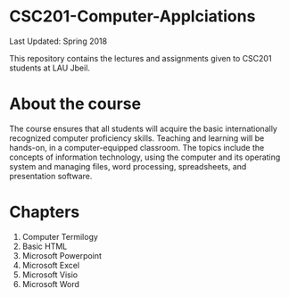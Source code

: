 # CSC201-Computer-Applciations

Last Updated: Spring 2018

This repository contains the lectures and assignments given to CSC201 students at LAU Jbeil. 

# About the course

The course ensures that all students will acquire the basic internationally recognized computer proficiency skills. Teaching and learning will be hands-on, in a computer-equipped classroom. The topics include the concepts of information technology, using the computer and its operating system and managing files, word processing, spreadsheets, and presentation software. 

# Chapters

1) Computer Termilogy
2) Basic HTML
3) Microsoft Powerpoint
4) Microsoft Excel
5) Microsoft Visio
6) Microsoft Word